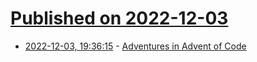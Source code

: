 # [Published on 2022-12-03](index.md)

* [2022-12-03, 19:36:15](https://news.ycombinator.com/item?id=33846519) - [Adventures in Advent of Code](https://davedelong.com/blog/2022/12/03/adventures-in-advent-of-code/)
